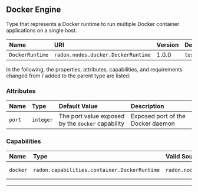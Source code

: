 ## Docker Engine

Type that represents a Docker runtime to run multiple Docker container applications on a single host.

| Name | URI | Version | Derived From |
|:---- |:--- |:------- |:------------ |
| `DockerRuntime` | `radon.nodes.docker.DockerRuntime` | 1.0.0 | `tosca.nodes.Container.Runtime` |

In the following, the properties, attributes, capabilities, and requirements changed from / added to the parent type are listed:

### Attributes

| Name | Type | Default Value | Description |
|:---- |:---- |:------------- |:----------- |
| `port` | `integer` | The port value exposed by the `docker` capability | Exposed port of the Docker daemon |

### Capabilities

| Name | Type | Valid Source Types | Occurrences |
|:---- |:---- |:------------------ |:----------- |
| `docker` | `radon.capabilities.container.DockerRuntime` | `radon.nodes.docker.DockerApplication` | [1, UNBOUNDED] |

---